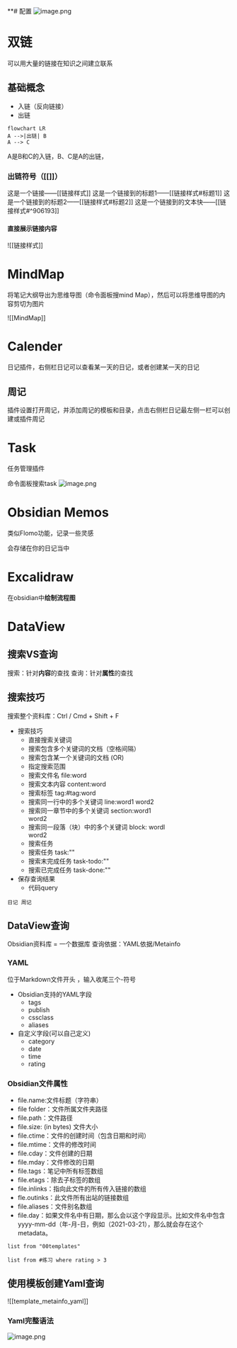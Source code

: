 **# 配置
![image.png](https://zjmantou-drawingbed.oss-cn-hangzhou.aliyuncs.com/picture/ob.png)
# 双链
可以用大量的链接在知识之间建立联系
## 基础概念
- 入链（反向链接）
- 出链
```mermaid
flowchart LR
A -->|出链| B
A --> C
```
A是B和C的入链，B、C是A的出链，
### 出链符号（[[]]）
这是一个链接——[[链接样式]]
这是一个链接到的标题1——[[链接样式#标题1]]
这是一个链接到的标题2——[[链接样式#标题2]]
这是一个链接到的文本快——[[链接样式#^906193]]
#### 直接展示链接内容
![[链接样式]]


# MindMap
将笔记大纲导出为思维导图（命令面板搜mind Map），然后可以将思维导图的内容剪切为图片

![[MindMap]]

# Calender
日记插件，右侧栏日记可以查看某一天的日记，或者创建某一天的日记

## 周记
插件设置打开周记，并添加周记的模板和目录，点击右侧栏日记最左侧一栏可以创建或插件周记

# Task

 任务管理插件

命令面板搜索task
![image.png](https://zjmantou-drawingbed.oss-cn-hangzhou.aliyuncs.com/picture/202307281755692.png)

# Obsidian Memos

类似Flomo功能，记录一些灵感

会存储在你的日记当中

# Excalidraw

在obsidian中**绘制流程图**

# DataView

## 搜索VS查询

搜索：针对**内容**的查找
查询：针对**属性**的查找

## 搜索技巧
搜索整个资料库：Ctrl / Cmd + Shift + F 
- 搜索技巧
	- ﻿直接搜索关键词
	- ﻿搜索包含多个关键词的文档（空格间隔）
	- ﻿搜索包含某一个关键词的文档 (OR)
	- ﻿指定搜索范围
	- ﻿搜索文件名 file:word
	- ﻿搜索文本内容 content:word
	- ﻿搜索标签 tag:#tag:word
	- ﻿搜索同一行中的多个关键词 line:word1 word2
	- ﻿搜索同一章节中的多个关键词 section:word1  
	    word2
	- ﻿搜索同一段落（块）中的多个关键词 block: wordl  
	    word2
	- ﻿搜索任务
	- ﻿搜索任务 task:""
	- ﻿搜索末完成任务 task-todo:""
	- ﻿搜索已完成任务 task-done:""
- 保存查询结果
	- 代码query
```query
日记 周记
```

## DataView查询

Obsidian资料库 = 一个数据库
查询依据：YAML依据/Metainfo

### YAML
位于Markdown文件开头 ，输入收尾三个-符号

- Obsidian支持的YAML字段
	- tags
	- publish
	- cssclass
	- aliases
- 自定义字段(可以自己定义)
	- category
	- date
	- time
	- rating

### Obsidian文件属性
- ﻿file.name:文件标题（字符串）
- ﻿file folder：文件所属文件夹路径
- ﻿file.path：文件路径
- ﻿﻿file.size: (in bytes) 文件大小
- ﻿file.ctime：文件的创建时间（包含日期和时间）
- ﻿file.mtime：文件的修改时间
- ﻿file.cday：文件创建的日期
- ﻿file.mday：文件修改的日期
- ﻿file.tags：笔记中所有标签数组
- ﻿file.etags：除去子标签的数组
- ﻿file.inlinks：指向此文件的所有传入链接的数组
- ﻿fle.outinks：此文件所有出站的链接数组
- ﻿file.aliases：文件别名数组
- ﻿file.day：如果文件名中有日期，那么会以这个字段显示。比如文件名中包含yyyy-mm-dd（年-月-日，例如（2021-03-21），那么就会存在这个 metadata。

```dataview
list from "00templates"
```
```dataview
list from #练习 where rating > 3
```

## 使用模板创建Yaml查询
![[template_metainfo_yaml]]

### Yaml完整语法
![image.png](https://zjmantou-drawingbed.oss-cn-hangzhou.aliyuncs.com/picture/202307281956467.png)
